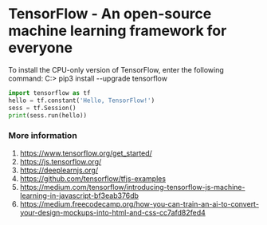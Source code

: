 # TensorFlow - An open-source machine learning framework for everyone

To install the CPU-only version of TensorFlow, enter the following command:
C:\> pip3 install --upgrade tensorflow

```python
import tensorflow as tf
hello = tf.constant('Hello, TensorFlow!')
sess = tf.Session()
print(sess.run(hello))
```

### More information
1. https://www.tensorflow.org/get_started/
2. https://js.tensorflow.org/
3. https://deeplearnjs.org/
4. https://github.com/tensorflow/tfjs-examples
5. https://medium.com/tensorflow/introducing-tensorflow-js-machine-learning-in-javascript-bf3eab376db
6. https://medium.freecodecamp.org/how-you-can-train-an-ai-to-convert-your-design-mockups-into-html-and-css-cc7afd82fed4
